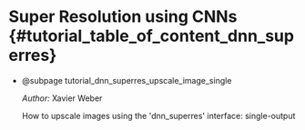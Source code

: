 Super Resolution using CNNs {#tutorial_table_of_content_dnn_superres}
============================

-   @subpage tutorial_dnn_superres_upscale_image_single

    *Author:* Xavier Weber

    How to upscale images using the 'dnn_superres' interface: single-output